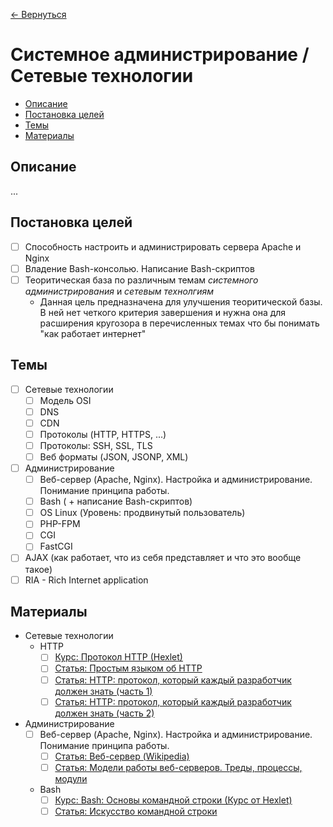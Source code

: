 [← Вернуться](/knowledges-list.md)

# Системное администрирование / Сетевые технологии #

- [Описание](#Описание)
- [Постановка целей](#Постановка-целей)
- [Темы](#Темы)
- [Материалы](#Материалы)

## Описание ##
...

## Постановка целей ##
- [ ] Способность настроить и администрировать сервера Apache и Nginx
- [ ] Владение Bash-консолью. Написание Bash-скриптов
- [ ] Теоритическая база по различным темам *системного администрирования* и *сетевым технолгиям*  
    - Данная цель предназначена для улучшения теоритической базы. В ней нет четкого критерия завершения и нужна она для расширения кругозора в перечисленных темах что бы понимать "как работает интернет"

## Темы ##
- [ ] Сетевые технологии
    - [ ] Модель OSI
    - [ ] DNS
    - [ ] CDN
    - [ ] Протоколы (HTTP, HTTPS, ...)
    - [ ] Протоколы: SSH, SSL, TLS
    - [ ] Веб форматы (JSON, JSONP, XML)
- [ ] Администрирование
    - [ ] Веб-сервер (Apache, Nginx). Настройка и администрирование. Понимание принципа работы.
    - [ ] Bash ( + написание Bash-скриптов)
    - [ ] OS Linux (Уровень: продвинутый пользователь)
    - [ ] PHP-FPM
    - [ ] CGI
    - [ ] FastCGI
- [ ] AJAX (как работает, что из себя представляет и что это вообще такое)
- [ ] RIA - Rich Internet application

## Материалы ##
- Сетевые технологии
    - HTTP
        - [ ] [Курс: Протокол HTTP (Hexlet)](https://ru.hexlet.io/courses/http_protocol)
        - [ ] [Статья: Простым языком об HTTP](https://habrahabr.ru/post/215117/)
        - [ ] [Статья: HTTP: протокол, который каждый разработчик должен знать (часть 1)](https://ruseller.com/lessons.php?rub=28&id=1726)
        - [ ] [Статья: HTTP: протокол, который каждый разработчик должен знать (часть 2)](https://ruseller.com/lessons.php?rub=28&id=1777)
- Администрирование
	- [ ] Веб-сервер (Apache, Nginx). Настройка и администрирование. Понимание принципа работы.
		- [ ] [Статья: Веб-сервер (Wikipedia)](https://ru.wikipedia.org/wiki/%D0%92%D0%B5%D0%B1-%D1%81%D0%B5%D1%80%D0%B2%D0%B5%D1%80)
		- [ ] [Статья: Модели работы веб-серверов. Треды, процессы, модули](http://algolist.manual.ru/web/servers.php)
    - Bash
        - [ ] [Курс: Bash: Основы командной строки (Курс от Hexlet)](https://ru.hexlet.io/courses/bash)
        - [ ] [Статья: Искусство командной строки](https://github.com/jlevy/the-art-of-command-line/blob/master/README-ru.md)
